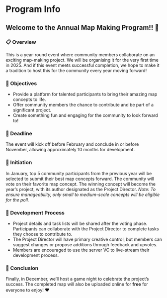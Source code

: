 # Program Info

## Welcome to the Annual Map Making Program!! 💫

### 📋 Overview
This is a year-round event where community members collaborate on an exciting map-making project. We will be organising it for the very first time in 2025. And if this event meets successful completion, we hope to make it a tradition to host this for the community every year moving forward!

### 🎯 Objectives
- Provide a platform for talented participants to bring their amazing map concepts to life.
- Offer community members the chance to contribute and be part of a significant project.
- Create something fun and engaging for the community to look forward to!

### 📅 Deadline
The event will kick off before February and conclude in or before November, allowing approximately 10 months for development.

### 🎉 Initiation
In January, top 5 community participants from the previous year will be selected to submit their best map concepts forward. The community will vote on their favorite map concept. The winning concept will become the year’s project, with its author designated as the Project Director. *Note: To ensure manageability, only small to medium-scale concepts will be eligible for the poll.*

### 🤝 Development Process
- Project details and task lists will be shared after the voting phase. Participants can collaborate with the Project Director to complete tasks they choose to contribute to.
- The Project Director will have primary creative control, but members can suggest changes or propose additions through feedback and upvotes.
- Members are encouraged to use the server VC to live-stream their development process.

### 🏁 Conclusion
Finally, in December, we’ll host a game night to celebrate the project’s success. The completed map will also be uploaded online for **free** for everyone to enjoy! ❤️
ㅤ
